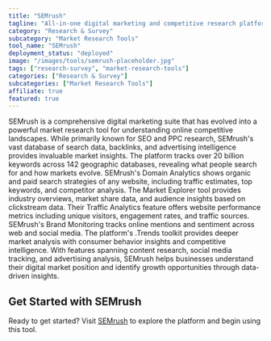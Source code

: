 ```yaml
---
title: "SEMrush"
tagline: "All-in-one digital marketing and competitive research platform"
category: "Research & Survey"
subcategory: "Market Research Tools"
tool_name: "SEMrush"
deployment_status: "deployed"
image: "/images/tools/semrush-placeholder.jpg"
tags: ["research-survey", "market-research-tools"]
categories: ["Research & Survey"]
subcategories: ["Market Research Tools"]
affiliate: true
featured: true
---
```

SEMrush is a comprehensive digital marketing suite that has evolved into a powerful market research tool for understanding online competitive landscapes. While primarily known for SEO and PPC research, SEMrush's vast database of search data, backlinks, and advertising intelligence provides invaluable market insights. The platform tracks over 20 billion keywords across 142 geographic databases, revealing what people search for and how markets evolve. SEMrush's Domain Analytics shows organic and paid search strategies of any website, including traffic estimates, top keywords, and competitor analysis. The Market Explorer tool provides industry overviews, market share data, and audience insights based on clickstream data. Their Traffic Analytics feature offers website performance metrics including unique visitors, engagement rates, and traffic sources. SEMrush's Brand Monitoring tracks online mentions and sentiment across web and social media. The platform's .Trends toolkit provides deeper market analysis with consumer behavior insights and competitive intelligence. With features spanning content research, social media tracking, and advertising analysis, SEMrush helps businesses understand their digital market position and identify growth opportunities through data-driven insights.
## Get Started with SEMrush

Ready to get started? Visit [SEMrush](https://semrush.com) to explore the platform and begin using this tool.
